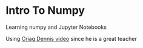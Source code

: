 # Intro To Numpy
Learning numpy and Jupyter Notebooks

Using [Criag Dennis video](https://youtu.be/53sp0bdU-aU) since he is a great teacher
